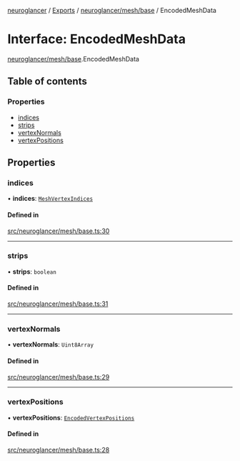 [neuroglancer](../README.md) / [Exports](../modules.md) / [neuroglancer/mesh/base](../modules/neuroglancer_mesh_base.md) / EncodedMeshData

# Interface: EncodedMeshData

[neuroglancer/mesh/base](../modules/neuroglancer_mesh_base.md).EncodedMeshData

## Table of contents

### Properties

- [indices](neuroglancer_mesh_base.EncodedMeshData.md#indices)
- [strips](neuroglancer_mesh_base.EncodedMeshData.md#strips)
- [vertexNormals](neuroglancer_mesh_base.EncodedMeshData.md#vertexnormals)
- [vertexPositions](neuroglancer_mesh_base.EncodedMeshData.md#vertexpositions)

## Properties

### indices

• **indices**: [`MeshVertexIndices`](../modules/neuroglancer_mesh_base.md#meshvertexindices)

#### Defined in

[src/neuroglancer/mesh/base.ts:30](https://github.com/ActiveBrainAtlas2/neuroglancer/blob/034b457d/src/neuroglancer/mesh/base.ts#L30)

___

### strips

• **strips**: `boolean`

#### Defined in

[src/neuroglancer/mesh/base.ts:31](https://github.com/ActiveBrainAtlas2/neuroglancer/blob/034b457d/src/neuroglancer/mesh/base.ts#L31)

___

### vertexNormals

• **vertexNormals**: `Uint8Array`

#### Defined in

[src/neuroglancer/mesh/base.ts:29](https://github.com/ActiveBrainAtlas2/neuroglancer/blob/034b457d/src/neuroglancer/mesh/base.ts#L29)

___

### vertexPositions

• **vertexPositions**: [`EncodedVertexPositions`](../modules/neuroglancer_mesh_base.md#encodedvertexpositions)

#### Defined in

[src/neuroglancer/mesh/base.ts:28](https://github.com/ActiveBrainAtlas2/neuroglancer/blob/034b457d/src/neuroglancer/mesh/base.ts#L28)
